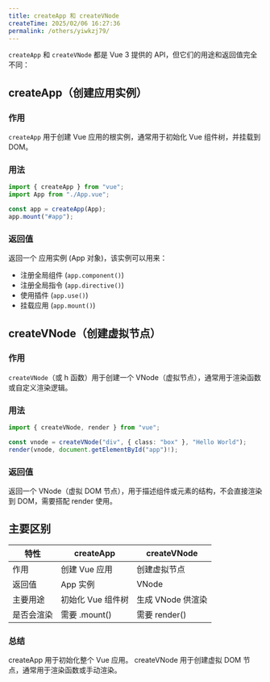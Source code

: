 ```yaml
---
title: createApp 和 createVNode
createTime: 2025/02/06 16:27:36
permalink: /others/yiwkzj79/
---
```


`createApp` 和 `createVNode` 都是 Vue 3 提供的 API，但它们的用途和返回值完全不同：

## createApp（创建应用实例）

### 作用

`createApp` 用于创建 Vue 应用的根实例，通常用于初始化 Vue 组件树，并挂载到 DOM。

### 用法

```ts
import { createApp } from "vue";
import App from "./App.vue";

const app = createApp(App);
app.mount("#app");
```

### 返回值

返回一个 应用实例 (App 对象)，该实例可以用来：

- 注册全局组件 (`app.component()`)
- 注册全局指令 (`app.directive()`)
- 使用插件 (`app.use()`)
- 挂载应用 (`app.mount()`)

## createVNode（创建虚拟节点）

### 作用

`createVNode`（或 h 函数）用于创建一个 VNode（虚拟节点），通常用于渲染函数或自定义渲染逻辑。

### 用法

```ts
import { createVNode, render } from "vue";

const vnode = createVNode("div", { class: "box" }, "Hello World");
render(vnode, document.getElementById("app")!);
```

### 返回值

返回一个 VNode（虚拟 DOM 节点），用于描述组件或元素的结构，不会直接渲染到 DOM，需要搭配 render 使用。

## 主要区别

| 特性       | createApp         | createVNode       |
| ---------- | ----------------- | ----------------- |
| 作用       | 创建 Vue 应用     | 创建虚拟节点      |
| 返回值     | App 实例          | VNode             |
| 主要用途   | 初始化 Vue 组件树 | 生成 VNode 供渲染 |
| 是否会渲染 | 需要 .mount()     | 需要 render()     |

### 总结

createApp 用于初始化整个 Vue 应用。
createVNode 用于创建虚拟 DOM 节点，通常用于渲染函数或手动渲染。
